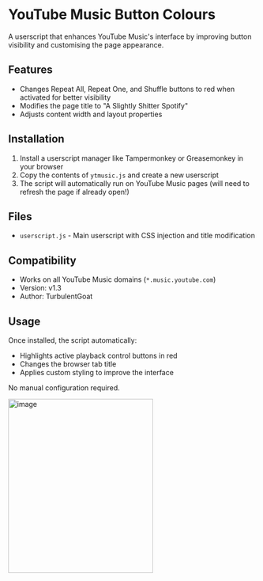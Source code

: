 # YouTube Music Button Colours

A userscript that enhances YouTube Music's interface by improving button visibility and customising the page appearance.

## Features

- Changes Repeat All, Repeat One, and Shuffle buttons to red when activated for better visibility
- Modifies the page title to "A Slightly Shitter Spotify"
- Adjusts content width and layout properties

## Installation

1. Install a userscript manager like Tampermonkey or Greasemonkey in your browser
2. Copy the contents of `ytmusic.js` and create a new userscript
3. The script will automatically run on YouTube Music pages (will need to refresh the page if already open!)

## Files

- `userscript.js` - Main userscript with CSS injection and title modification

## Compatibility

- Works on all YouTube Music domains (`*.music.youtube.com`)
- Version: v1.3
- Author: TurbulentGoat

## Usage

Once installed, the script automatically:
- Highlights active playback control buttons in red
- Changes the browser tab title
- Applies custom styling to improve the interface

No manual configuration required.

<img width="293" height="352" alt="image" src="https://github.com/user-attachments/assets/9d21c047-b93f-4eea-bd10-1836817287a0" />
